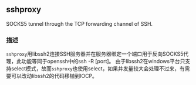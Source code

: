 ## sshproxy

SOCKS5 tunnel through the TCP forwarding channel of SSH.

### 描述

`sshproxy`用libssh2连接SSH服务器并在服务器绑定一个端口用于反向SOCKS5代理，此功能等同于openssh中的ssh -R [port]。
由于libssh2在windows平台只支持select模式，故而`sshproxy`也使用select，如果并发量较大会处理不过来，有需要可以改动libssh2的代码移植到IOCP。

